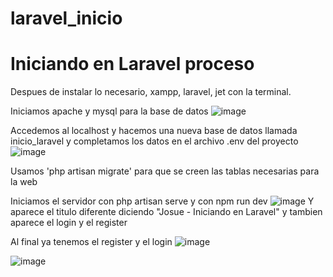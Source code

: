 # laravel_inicio

 <h1> Iniciando en Laravel proceso </h1>

 Despues de instalar lo necesario, xampp, laravel, jet con la terminal.

Iniciamos apache y mysql para la base de datos
![image](https://github.com/user-attachments/assets/9cec15f1-c0fc-4e89-87a1-8d73f2b7a1d5)

Accedemos al localhost y hacemos una nueva base de datos llamada inicio_laravel y completamos los datos en el archivo .env del proyecto
![image](https://github.com/user-attachments/assets/e93c246a-0540-4451-baf1-196407380e88)

Usamos 'php artisan migrate' para que se creen las tablas necesarias para la web

Iniciamos el servidor con php artisan serve y con npm run dev
![image](https://github.com/user-attachments/assets/96febbe3-5834-4b04-8c47-6d497bcc9d9a)
Y aparece el titulo diferente diciendo "Josue - Iniciando en Laravel" y tambien aparece el login y el register


 Al final ya tenemos el register y el login 
 ![image](https://github.com/user-attachments/assets/67d743ee-0b2f-40a2-b21a-da7d2dae79b9)

![image](https://github.com/user-attachments/assets/a0008db7-4453-43af-9df5-5514788035e1)
